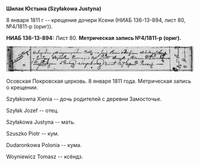 **Шилак Юстына (Szyłakowa Justyna)**

8 января 1811 г -- крещение дочери Ксени (НИАБ 136-13-894, лист 80,
№4/1811-р (ориг)).

**НИАБ 136-13-894:** Лист 80. **Метрическая запись №4/1811-р (ориг).**

![](./media/13be2e9454c821055bf90f0c49795394cffe2f54.png)

Осовская Покровская церковь. 8 января 1811 года. Метрическая запись о
крещении.

Szyłakowna Xienia -- дочь родителей с деревни Замосточье.

Szyłak Jozef -- отец.

Szyłakowa Justyna -- мать.

Szuszko Piotr -- кум.

Dudaronkowa Polonia -- кума.

Woyniewicz Tomasz -- ксёндз.
